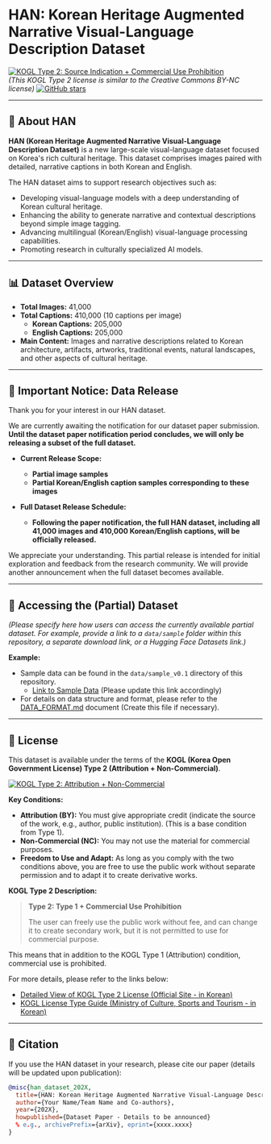 # HAN: Korean Heritage Augmented Narrative Visual-Language Description Dataset

[![KOGL Type 2: Source Indication + Commercial Use Prohibition](https://www.mcst.go.kr/kor/images/sub/img_opencode2.jpg)](http://www.kogl.or.kr/info/licenseTypeView.do?licenseType=TYPE2)  
*(This KOGL Type 2 license is similar to the Creative Commons BY-NC license)*
[![GitHub stars](https://img.shields.io/github/stars/92piglets-chapels/HAN.svg?style=social&label=Star&maxAge=2592000)](https://github.com/92piglets-chapels/HAN/stargazers)

---

## 🌟 About HAN

**HAN (Korean Heritage Augmented Narrative Visual-Language Description Dataset)** is a new large-scale visual-language dataset focused on Korea's rich cultural heritage. This dataset comprises images paired with detailed, narrative captions in both Korean and English.

The HAN dataset aims to support research objectives such as:
*   Developing visual-language models with a deep understanding of Korean cultural heritage.
*   Enhancing the ability to generate narrative and contextual descriptions beyond simple image tagging.
*   Advancing multilingual (Korean/English) visual-language processing capabilities.
*   Promoting research in culturally specialized AI models.

---

## 📊 Dataset Overview

*   **Total Images:** 41,000
*   **Total Captions:** 410,000 (10 captions per image)
    *   **Korean Captions:** 205,000
    *   **English Captions:** 205,000
*   **Main Content:** Images and narrative descriptions related to Korean architecture, artifacts, artworks, traditional events, natural landscapes, and other aspects of cultural heritage.

---

## 📢 Important Notice: Data Release

Thank you for your interest in our HAN dataset.

We are currently awaiting the notification for our dataset paper submission. **Until the dataset paper notification period concludes, we will only be releasing a subset of the full dataset.**

*   **Current Release Scope:**
    *   **Partial image samples**
    *   **Partial Korean/English caption samples corresponding to these images**

*   **Full Dataset Release Schedule:**
    *   **Following the paper notification, the full HAN dataset, including all 41,000 images and 410,000 Korean/English captions, will be officially released.**

We appreciate your understanding. This partial release is intended for initial exploration and feedback from the research community. We will provide another announcement when the full dataset becomes available.

---

## 💾 Accessing the (Partial) Dataset

*(Please specify here how users can access the currently available partial dataset. For example, provide a link to a `data/sample` folder within this repository, a separate download link, or a Hugging Face Datasets link.)*

**Example:**
*   Sample data can be found in the `data/sample_v0.1` directory of this repository.
    *   [Link to Sample Data](./data/sample_v0.1) (Please update this link accordingly)
*   For details on data structure and format, please refer to the [DATA_FORMAT.md](./DATA_FORMAT.md) document (Create this file if necessary).

---

## 📜 License

This dataset is available under the terms of the **KOGL (Korea Open Government License) Type 2 (Attribution + Non-Commercial)**.

[![KOGL Type 2: Attribution + Non-Commercial](http://www.kogl.or.kr/open/web/images/images_2014/kogl_img_02.png)](http://www.kogl.or.kr/info/licenseTypeView.do?licenseType=TYPE2)

**Key Conditions:**
*   **Attribution (BY):** You must give appropriate credit (indicate the source of the work, e.g., author, public institution). (This is a base condition from Type 1).
*   **Non-Commercial (NC):** You may not use the material for commercial purposes.
*   **Freedom to Use and Adapt:** As long as you comply with the two conditions above, you are free to use the public work without separate permission and to adapt it to create derivative works.

**KOGL Type 2 Description:**
> **Type 2: Type 1 + Commercial Use Prohibition**
>
> The user can freely use the public work without fee, and can change it to create secondary work, but it is not permitted to use for commercial purpose.

This means that in addition to the KOGL Type 1 (Attribution) condition, commercial use is prohibited.

For more details, please refer to the links below:
*   [Detailed View of KOGL Type 2 License (Official Site - in Korean)](http://www.kogl.or.kr/info/licenseTypeView.do?licenseType=TYPE2)
*   [KOGL License Type Guide (Ministry of Culture, Sports and Tourism - in Korean)](https://www.mcst.go.kr/kor/s_open/kogl/koglType.jsp?pTab=05)

---

## 📜 Citation

If you use the HAN dataset in your research, please cite our paper (details will be updated upon publication):

```bibtex
@misc{han_dataset_202X,
  title={HAN: Korean Heritage Augmented Narrative Visual-Language Description Dataset},
  author={Your Name/Team Name and Co-authors},
  year={202X},
  howpublished={Dataset Paper - Details to be announced}
  % e.g., archivePrefix={arXiv}, eprint={xxxx.xxxx}
}
